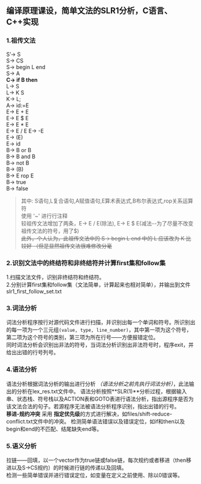 ## **编译原理课设**，简单文法的SLR1分析，C语言、C++实现

### 1.祖传文法 
S’-> S  
S-> CS  
S-> begin L end  
S-> A  
**C-> if B then**  
L-> S  
L-> K S  
K-> L;  
A-> id:=E  
E-> E + E  
E-> E $ E  
E-> E * E  
E-> E / E 
E-> -E  
E-> (E)  
E-> id  
B-> B or B  
B-> B and B  
B-> not B  
B-> (B)   
B-> E rop E  
B-> true  
B-> false  
> 其中:
S语句,L复合语句,A赋值语句,E算术表达式,B布尔表达式,rop关系运算符  
使用 '~' 进行行注释  
较祖传文法增加了两条，E-> E / E(除法), E-> E $ E(减法--为了尽量不改变祖传文法的符号，用了$)  
~~此外，个人认为，此祖传文法中的 S-> begin L end 中的 L 应该改为 K 比较好 （但是显然祖传文法很难修改分毫~~

### 2.识别文法中的终结符和非终结符并计算first集和follow集
1.扫描文法文件，识别非终结符和终结符。  
2.分别计算first集和follow集（文法简单，计算起来也相对简单），并输出到文件slr1_first_follow_set.txt  

### 3.词法分析
词法分析程序按行对源代码文件进行扫描，并识别出每一个单词和符号。所识别出的每一项为一个三元组`(value, type, line_number)`，其中第一项为这个符号，第二项为这个符号的类别，第三项为所在行号——方便报错定位。  
同时词法分析会识别出非法的符号，当词法分析识别出非法符号时，程序exit，并给出出错的行号列号。 

### 4.语法分析
语法分析根据词法分析的输出进行分析 *（语法分析之前先执行词法分析）*，此法输出的分析在lex_res.txt文件中。
语法分析按照**SLR(1)**分析过程，根据输入串、状态栈、符号栈以及ACTION表和GOTO表进行语法分析，指出源程序是否为该文法合法的句子。若源程序无法被语法分析程序识别，指出出错的行号。   
**移进-规约冲突** 采用 **指定优先级**的方式进行解决，如files/shift-reduce-conflict.txt文件中的冲突。
检测简单语法错误以及错误定位，如if和then以及begin和end的不匹配、结尾缺失end等。

### 5.语义分析
拉链——回填，以一个vector作为true链或false链，每次规约或者移进（then移进以及S->CS规约）的时候进行链的传递以及回填。   
检测一些简单错误并进行错误定位，如变量在定义之前使用、除以0错误等。
